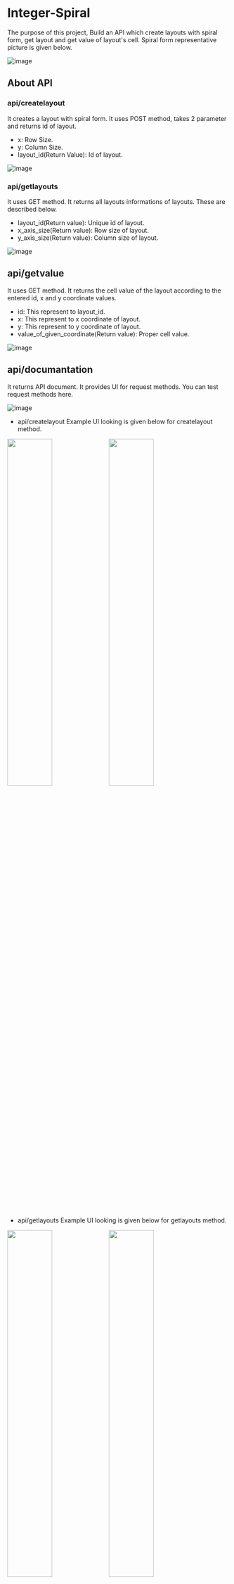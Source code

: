 # Integer-Spiral

The purpose of this project, Build an API which create layouts with spiral form, get layout and get value of layout's cell. Spiral form representative picture is given below.

![image](https://user-images.githubusercontent.com/61617734/170842611-ec5f6513-7e40-4665-a7d6-0207eda58184.png)

## About API

### api/createlayout
It creates a layout with spiral form. It uses POST method, takes 2 parameter and returns id of layout.
- x: Row Size.
- y: Column Size.
- layout_id(Return Value): Id of layout.

![image](https://user-images.githubusercontent.com/61617734/170872279-e0370d2b-23dd-4e1c-8890-04e3f0a51ef0.png)

### api/getlayouts
It uses GET method. It returns all layouts informations of layouts. These are described below.  
- layout_id(Return value): Unique id of layout.
- x_axis_size(Return value): Row size of layout.
- y_axis_size(Return value): Column size of layout.

![image](https://user-images.githubusercontent.com/61617734/170872257-bf01cd99-b939-4c9b-b890-309019f3f20d.png)

## api/getvalue
It uses GET method. It returns the cell value of the layout according to the entered id, x and y coordinate values.
- id: This represent to layout_id.
- x: This represent to x coordinate of layout.
- y: This represent to y coordinate of layout.
- value_of_given_coordinate(Return value): Proper cell value.

![image](https://user-images.githubusercontent.com/61617734/170872226-e40732b8-6d53-48d8-b0b6-cc7d5adf4218.png)

## api/documantation
It returns API document. It provides UI for request methods. You can test request methods here.

![image](https://user-images.githubusercontent.com/61617734/170890417-f15fa242-c84a-48cb-bc54-3f76160b880a.png)

- api/createlayout
Example UI looking is given below for createlayout method.
<p>
<img src="https://user-images.githubusercontent.com/61617734/170890497-21325c2b-d499-4213-8ab2-6494ea2060e1.png" width="45%">
<img src="https://user-images.githubusercontent.com/61617734/170890549-7f580755-3d87-4367-814a-8f2b143e866e.png" width="45%">
</p>

- api/getlayouts
Example UI looking is given below for getlayouts method.
<p>
<img src="https://user-images.githubusercontent.com/61617734/170890672-4c12d78c-a35e-465f-bc96-f58fc22f701c.png" width="45%">
<img src="https://user-images.githubusercontent.com/61617734/170890685-e35c0de4-10ca-4a1d-896e-4dd9049e4369.png" width="45%">
</p>

- api/getvalue
Example UI looking is given below for getvalue method.
<p>
<img src="https://user-images.githubusercontent.com/61617734/170890733-b80e8dbb-79b6-4684-ba76-7374f0dd4b80.png" width="45%">
<img src="https://user-images.githubusercontent.com/61617734/170890769-b255b1f1-3df4-4f79-aaec-272efbb7d9ec.png" width="45%">
</p>

## FOR LIVE DEMO
You can check https://mapintegerspiral.herokuapp.com

- https://mapintegerspiral.herokuapp.com/api/createlayout
You can access it with POST method. It Takes 2 parameter which are x and y. The Response will be id of layout. Example request is given below.

![image](https://user-images.githubusercontent.com/61617734/171026135-982abcb9-75fd-4e7e-9fca-823ad7f478ec.png)


- https://mapintegerspiral.herokuapp.com/api/getlayouts
You can access it with GET method. The Response will be all layouts in the database. Example request is given below.

![image](https://user-images.githubusercontent.com/61617734/171026614-fc40bdcc-3ba2-4e37-ae17-258822f2d9c9.png)


- https://mapintegerspiral.herokuapp.com/api/getvalue
You can access it with GET method. It takes 3 parameter which are id,x and y. The Response will be cell value of layout. Example request is given below.

![image](https://user-images.githubusercontent.com/61617734/171027171-418f9e9f-23eb-4a3e-af69-c20ab3b34521.png)
